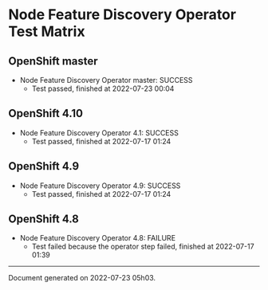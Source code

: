 
Node Feature Discovery Operator Test Matrix
===========================================

OpenShift master
----------------



* Node Feature Discovery Operator master: SUCCESS
  - Test passed, finished at 2022-07-23 00:04






OpenShift 4.10
--------------



* Node Feature Discovery Operator 4.1: SUCCESS
  - Test passed, finished at 2022-07-17 01:24






OpenShift 4.9
-------------



* Node Feature Discovery Operator 4.9: SUCCESS
  - Test passed, finished at 2022-07-17 01:24






OpenShift 4.8
-------------



* Node Feature Discovery Operator 4.8: FAILURE
  - Test failed because the operator step failed, finished at 2022-07-17 01:39






---
Document generated on 2022-07-23 05h03.
